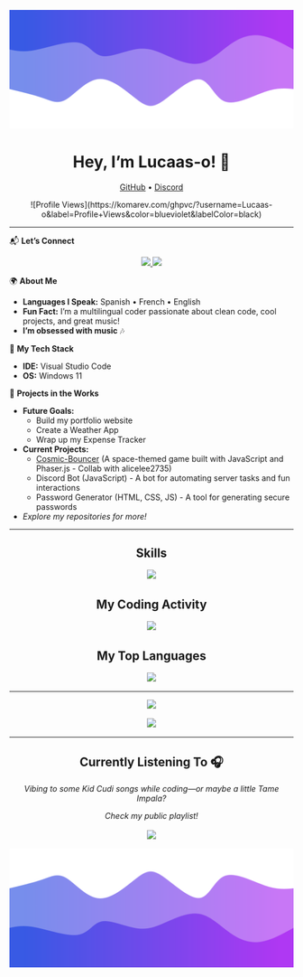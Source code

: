 ![Header](./1.png)

<h1 align="center">Hey, I’m Lucaas-o! 👋</h1>
<p align="center">
  <a href="https://github.com/Lucaas-o">GitHub</a> •
  <a href="https://discord.gg/wDGyJUtd5Q">Discord</a>
</p>

<p align="center">
  ![Profile Views](https://komarev.com/ghpvc/?username=Lucaas-o&label=Profile+Views&color=blueviolet&labelColor=black)
</p>

---

📬 **Let’s Connect**  
<p align="center">
  <a href="https://www.instagram.com/lucaass.o__">
    <img src="https://img.shields.io/badge/Instagram-E4405F?style=for-the-badge&logo=instagram&logoColor=white" />
  </a>
  <a href="https://discord.gg/wDGyJUtd5Q">
    <img src="https://img.shields.io/badge/Discord-5865F2?style=for-the-badge&logo=discord&logoColor=white" />
  </a>
</p>

🌍 **About Me**  
- **Languages I Speak:** Spanish • French • English  
- **Fun Fact:** I’m a multilingual coder passionate about clean code, cool projects, and great music!  
- **I’m obsessed with music** 🎶  

🔧 **My Tech Stack**  
- **IDE:** Visual Studio Code  
- **OS:** Windows 11  

🚀 **Projects in the Works**  
- **Future Goals:**  
  - Build my portfolio website  
  - Create a Weather App  
  - Wrap up my Expense Tracker  
- **Current Projects:**  
  - [Cosmic-Bouncer](https://github.com/alicelee2735/Cosmic-Bouncer) (A space-themed game built with JavaScript and Phaser.js - Collab with alicelee2735)  
  - Discord Bot (JavaScript) - A bot for automating server tasks and fun interactions  
  - Password Generator (HTML, CSS, JS) - A tool for generating secure passwords  
- *Explore my repositories for more!*

---

<h2 align="center">Skills</h2>  
<p align="center">
  <a href="https://skillicons.dev">
    <img src="https://skillicons.dev/icons?i=python,js,vscode,html,css,git" />
  </a>
</p>

<h2 align="center">My Coding Activity</h2>  
<p align="center">
  <img src="https://github-readme-stats.vercel.app/api/wakatime?username=lucaas-o&theme=dracula" />
</p>

<h2 align="center">My Top Languages</h2>  
<p align="center">
  <img src="https://github-readme-stats.vercel.app/api/top-langs/?username=Lucaas-o&layout=compact&theme=dracula" />
</p>

---

<p align="center">
  <img src="https://github-readme-stats.vercel.app/api?username=Lucaas-o&show_icons=true&theme=dracula" />
</p>
<p align="center">
  <img src="https://github-readme-streak-stats.herokuapp.com/?user=Lucaas-o&theme=dracula" />
</p>

---

<h2 align="center">Currently Listening To 🎧</h2>  
<p align="center">
  <em>Vibing to some Kid Cudi songs while coding—or maybe a little Tame Impala?</em>  
</p>

<p align="center">
  <em>Check my public playlist!</em>
  <br>
  <br>
  <a href="https://open.spotify.com/playlist/5xXqCvvy7szKrVtqeXOLie?si=CM4sa6wSQPm9gpsOTZUXjQ">
    <img src="https://img.shields.io/badge/Spotify-1DB954?style=for-the-badge&logo=spotify&logoColor=white" />
  </a>
</p>

![Footer](./2.png)